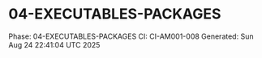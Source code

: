 # 04-EXECUTABLES-PACKAGES
Phase: 04-EXECUTABLES-PACKAGES
CI: CI-AM001-008
Generated: Sun Aug 24 22:41:04 UTC 2025
